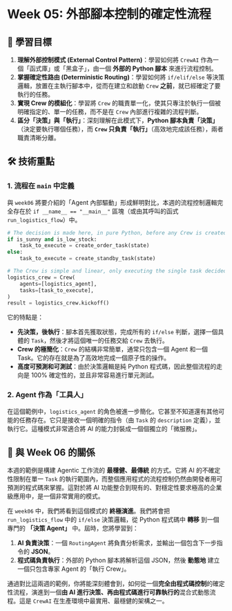 # Week 05: 外部腳本控制的確定性流程

## 🎯 學習目標

1.  **理解外部控制模式 (External Control Pattern)**：學習如何將 `CrewAI` 作為一個「函式庫」或「黑盒子」，由一個 **外部的 Python 腳本** 來進行流程控制。
2.  **掌握確定性路由 (Deterministic Routing)**：學習如何將 `if/elif/else` 等決策邏輯，放置在主執行腳本中，從而在建立和啟動 `Crew` **之前**，就已經確定了要執行的任務。
3.  **實現 Crew 的模組化**：學習將 `Crew` 的職責單一化，使其只專注於執行一個被明確指定的、單一的任務，而不是在 `Crew` 內部進行複雜的流程判斷。
4.  **區分「決策」與「執行」**：深刻理解在此模式下，**Python 腳本負責「決策」**（決定要執行哪個任務），而 **`Crew` 只負責「執行」**（高效地完成該任務），兩者職責清晰分離。

## 🛠️ 技術重點

### 1. 流程在 `main` 中定義

與 `week06` 將要介紹的「Agent 內部驅動」形成鮮明對比，本週的流程控制邏輯完全存在於 `if __name__ == "__main__"` 區塊（或由其呼叫的函式 `run_logistics_flow`）中。

```python
# The decision is made here, in pure Python, before any Crew is created.
if is_sunny and is_low_stock:
    task_to_execute = create_order_task(state)
else:
    task_to_execute = create_standby_task(state)

# The Crew is simple and linear, only executing the single task decided by the script.
logistics_crew = Crew(
    agents=[logistics_agent],
    tasks=[task_to_execute],
)
result = logistics_crew.kickoff()
```

它的特點是：

-   **先決策，後執行**：腳本首先獲取狀態，完成所有的 `if/else` 判斷，選擇一個具體的 `Task`，然後才將這個唯一的任務交給 `Crew` 去執行。
-   **Crew 的極簡化**：`Crew` 的結構非常簡單，通常只包含一個 Agent 和一個 Task。它的存在就是為了高效地完成一個原子性的操作。
-   **高度可預測和可測試**：由於決策邏輯是純 Python 程式碼，因此整個流程的走向是 100% 確定性的，並且非常容易進行單元測試。

### 2. Agent 作為「工具人」

在這個範例中，`logistics_agent` 的角色被進一步簡化。它甚至不知道還有其他可能的任務存在。它只是接收一個明確的指令（由 `Task` 的 `description` 定義），並執行它。這種模式非常適合將 AI 的能力封裝成一個個獨立的「微服務」。

## 🔄 與 Week 06 的關係

本週的範例是構建 Agentic 工作流的 **最穩健、最傳統** 的方式。它將 AI 的不確定性限制在單一 `Task` 的執行範圍內，而整個應用程式的流程控制仍然由開發者用可預測的程式碼來掌握。這對於將 AI 功能整合到現有的、對穩定性要求極高的企業級應用中，是一個非常實用的模式。

在 `week06` 中，我們將看到這個模式的 **終極演進**。我們將會把 `run_logistics_flow` 中的 `if/else` 決策邏輯，從 Python 程式碼中 **轉移** 到一個專門的 **「決策 Agent」** 中。屆時，您將學習到：

1.  **AI 負責決策**：一個 `RoutingAgent` 將負責分析需求，並輸出一個包含下一步指令的 **JSON**。
2.  **程式碼負責執行**：外部的 Python 腳本將解析這個 JSON，然後 **動態地** 建立一個只包含專家 Agent 的「執行 Crew」。

通過對比這兩週的範例，你將能深刻體會到，如何從一個**完全由程式碼控制**的確定性流程，演進到一個**由 AI 進行決策、再由程式碼進行可靠執行的**混合式動態流程。這是 `CrewAI` 在生產環境中最實用、最穩健的架構之一。
